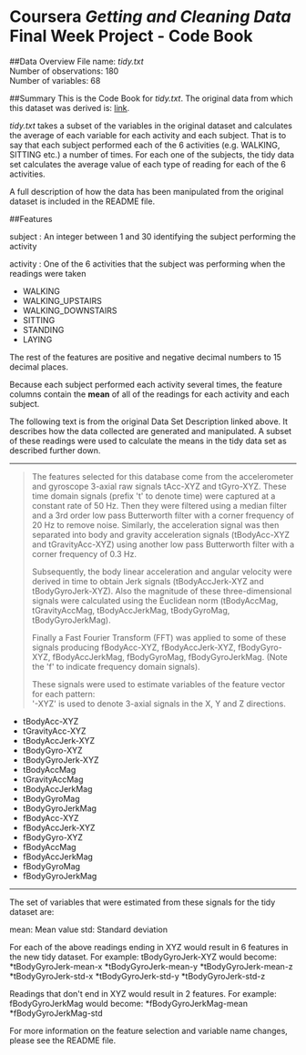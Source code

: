 # Coursera *Getting and Cleaning Data* Final Week Project - Code Book

##Data Overview
File name: *tidy.txt*  
Number of observations: 180  
Number of variables: 68

##Summary
This is the Code Book for *tidy.txt*. The original data from which this dataset was derived is: [link](http://archive.ics.uci.edu/ml/datasets/Human+Activity+Recognition+Using+Smartphones).

*tidy.txt* takes a subset of the variables in the original dataset and calculates the average of each variable for each activity and each subject. That is to say that each subject performed each of the 6 activities (e.g. WALKING, SITTING etc.) a number of times. For each one of the subjects, the tidy data set calculates the average value of each type of reading for each of the 6 activities.

A full description of how the data has been manipulated from the original dataset is included in the README file.

##Features

subject
 : An integer between 1 and 30 identifying the subject performing the activity  

activity
 : One of the 6 activities that the subject was performing when the readings were taken
* WALKING
* WALKING_UPSTAIRS
* WALKING_DOWNSTAIRS
* SITTING
* STANDING
* LAYING


The rest of the features are positive and negative decimal numbers to 15 decimal places.

Because each subject performed each activity several times, the feature columns contain the **mean** of all of the readings for each activity and each subject.

The following text is from the original Data Set Description linked above. It describes how the data collected are generated and manipulated. A subset of these readings were used to calculate the means in the tidy data set as described further down.

----------------

>The features selected for this database come from the accelerometer and gyroscope 3-axial raw signals tAcc-XYZ and tGyro-XYZ. These time domain signals (prefix 't' to denote time) were captured at a constant rate of 50 Hz. Then they were filtered using a median filter and a 3rd order low pass Butterworth filter with a corner frequency of 20 Hz to remove noise. Similarly, the acceleration signal was then separated into body and gravity acceleration signals (tBodyAcc-XYZ and tGravityAcc-XYZ) using another low pass Butterworth filter with a corner frequency of 0.3 Hz. 
>
>Subsequently, the body linear acceleration and angular velocity were derived in time to obtain Jerk signals (tBodyAccJerk-XYZ and tBodyGyroJerk-XYZ). Also the magnitude of these three-dimensional signals were calculated using the Euclidean norm (tBodyAccMag, tGravityAccMag, tBodyAccJerkMag, tBodyGyroMag, tBodyGyroJerkMag). 
>
>Finally a Fast Fourier Transform (FFT) was applied to some of these signals producing fBodyAcc-XYZ, fBodyAccJerk-XYZ, fBodyGyro-XYZ, fBodyAccJerkMag, fBodyGyroMag, fBodyGyroJerkMag. (Note the 'f' to indicate frequency domain signals). 
>
>These signals were used to estimate variables of the feature vector for each pattern:  
'-XYZ' is used to denote 3-axial signals in the X, Y and Z directions.
>
>
* tBodyAcc-XYZ
* tGravityAcc-XYZ
* tBodyAccJerk-XYZ
* tBodyGyro-XYZ
* tBodyGyroJerk-XYZ
* tBodyAccMag
* tGravityAccMag
* tBodyAccJerkMag
* tBodyGyroMag
* tBodyGyroJerkMag
* fBodyAcc-XYZ
* fBodyAccJerk-XYZ
* fBodyGyro-XYZ
* fBodyAccMag
* fBodyAccJerkMag
* fBodyGyroMag
* fBodyGyroJerkMag

-----------------

The set of variables that were estimated from these signals for the tidy dataset are: 

mean: Mean value
std: Standard deviation

For each of the above readings ending in XYZ would result in 6 features in the new tidy dataset. For example:
tBodyGyroJerk-XYZ would become:
*tBodyGyroJerk-mean-x
*tBodyGyroJerk-mean-y
*tBodyGyroJerk-mean-z
*tBodyGyroJerk-std-x
*tBodyGyroJerk-std-y
*tBodyGyroJerk-std-z

Readings that don't end in XYZ would result in 2 features. For example:
fBodyGyroJerkMag would become:
*fBodyGyroJerkMag-mean
*fBodyGyroJerkMag-std

For more information on the feature selection and variable name changes, please see the README file.
